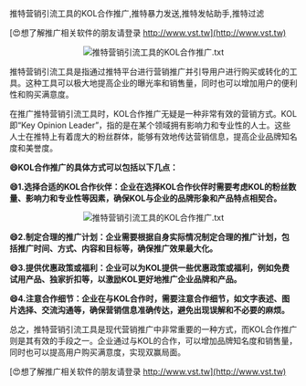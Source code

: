 推特营销引流工具的KOL合作推广,推特暴力发送,推特发帖助手,推特过滤

[😍想了解推广相关软件的朋友请登录 http://www.vst.tw](http://www.vst.tw)

 <center><img src="https://vst.tw/MP4/tuiguang/png/7.png" alt="推特营销引流工具的KOL合作推广.txt"></center>

推特营销引流工具是指通过推特平台进行营销推广并引导用户进行购买或转化的工具。这种工具可以极大地提高企业的曝光率和销售量，同时也可以增加用户的便利性和购买满意度。

在推广推特营销引流工具时，KOL合作推广无疑是一种非常有效的营销方式。KOL即“Key Opinion Leader”，指的是在某个领域拥有影响力和专业性的人士。这些人士在推特上有着庞大的粉丝群体，能够有效地传达营销信息，提高企业品牌知名度和美誉度。

**😄KOL合作推广的具体方式可以包括以下几点：**

**😄1.选择合适的KOL合作伙伴：企业在选择KOL合作伙伴时需要考虑KOL的粉丝数量、影响力和专业性等因素，确保KOL与企业的品牌形象和产品特点相契合。**

 <center><img src="https://vst.tw/MP4/tuiguang/png/5.png" alt="推特营销引流工具的KOL合作推广.txt"></center>

**😄2.制定合理的推广计划：企业需要根据自身实际情况制定合理的推广计划，包括推广时间、方式、内容和目标等，确保推广效果最大化。**

**😄3.提供优惠政策或福利：企业可以为KOL提供一些优惠政策或福利，例如免费试用产品、独家折扣等，以激励KOL更好地推广企业品牌和产品。**

**😄4.注意合作细节：企业在与KOL合作时，需要注意合作细节，如文字表述、图片选择、交流沟通等，确保营销信息准确传达，避免出现误解和不必要的麻烦。**

总之，推特营销引流工具是现代营销推广中非常重要的一种方式，而KOL合作推广则是其有效的手段之一。企业通过与KOL的合作，可以增加品牌知名度和销售量，同时也可以提高用户购买满意度，实现双赢局面。

[😍想了解推广相关软件的朋友请登录 http://www.vst.tw](http://www.vst.tw)



